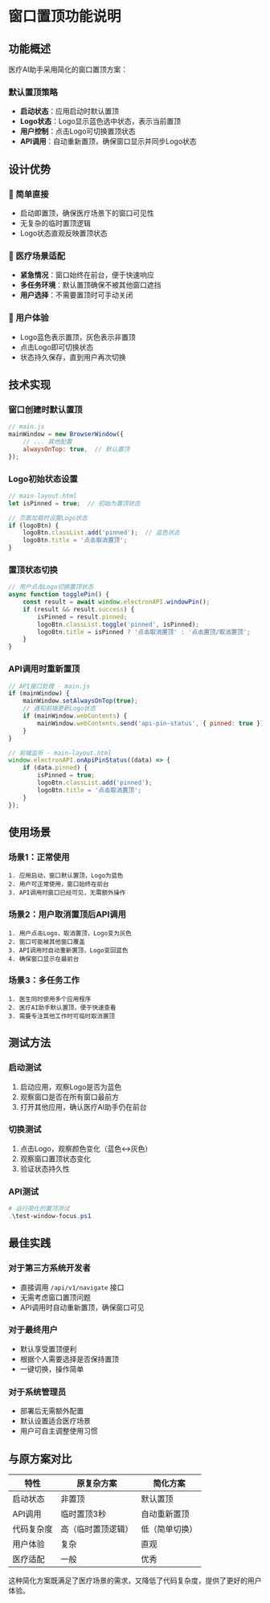 # 窗口置顶功能说明

## 功能概述

医疗AI助手采用简化的窗口置顶方案：

### 默认置顶策略
- **启动状态**：应用启动时默认置顶
- **Logo状态**：Logo显示蓝色选中状态，表示当前置顶
- **用户控制**：点击Logo可切换置顶状态
- **API调用**：自动重新置顶，确保窗口显示并同步Logo状态

## 设计优势

### 🎯 简单直接
- 启动即置顶，确保医疗场景下的窗口可见性
- 无复杂的临时置顶逻辑
- Logo状态直观反映置顶状态

### 🏥 医疗场景适配
- **紧急情况**：窗口始终在前台，便于快速响应
- **多任务环境**：默认置顶确保不被其他窗口遮挡
- **用户选择**：不需要置顶时可手动关闭

### 🔄 用户体验
- Logo蓝色表示置顶，灰色表示非置顶
- 点击Logo即可切换状态
- 状态持久保存，直到用户再次切换

## 技术实现

### 窗口创建时默认置顶
```javascript
// main.js
mainWindow = new BrowserWindow({
    // ... 其他配置
    alwaysOnTop: true,  // 默认置顶
});
```

### Logo初始状态设置
```javascript
// main-layout.html
let isPinned = true;  // 初始为置顶状态

// 页面加载时设置Logo状态
if (logoBtn) {
    logoBtn.classList.add('pinned');  // 蓝色状态
    logoBtn.title = '点击取消置顶';
}
```

### 置顶状态切换
```javascript
// 用户点击Logo切换置顶状态
async function togglePin() {
    const result = await window.electronAPI.windowPin();
    if (result && result.success) {
        isPinned = result.pinned;
        logoBtn.classList.toggle('pinned', isPinned);
        logoBtn.title = isPinned ? '点击取消置顶' : '点击置顶/取消置顶';
    }
}
```

### API调用时重新置顶
```javascript
// API接口处理 - main.js
if (mainWindow) {
    mainWindow.setAlwaysOnTop(true);
    // 通知前端更新Logo状态
    if (mainWindow.webContents) {
        mainWindow.webContents.send('api-pin-status', { pinned: true });
    }
}

// 前端监听 - main-layout.html
window.electronAPI.onApiPinStatus((data) => {
    if (data.pinned) {
        isPinned = true;
        logoBtn.classList.add('pinned');
        logoBtn.title = '点击取消置顶';
    }
});
```

## 使用场景

### 场景1：正常使用
```
1. 应用启动，窗口默认置顶，Logo为蓝色
2. 用户可正常使用，窗口始终在前台
3. API调用时窗口已经可见，无需额外操作
```

### 场景2：用户取消置顶后API调用
```
1. 用户点击Logo，取消置顶，Logo变为灰色
2. 窗口可能被其他窗口覆盖
3. API调用时自动重新置顶，Logo变回蓝色
4. 确保窗口显示在最前台
```

### 场景3：多任务工作
```
1. 医生同时使用多个应用程序
2. 医疗AI助手默认置顶，便于快速查看
3. 需要专注其他工作时可临时取消置顶
```

## 测试方法

### 启动测试
1. 启动应用，观察Logo是否为蓝色
2. 观察窗口是否在所有窗口最前方
3. 打开其他应用，确认医疗AI助手仍在前台

### 切换测试
1. 点击Logo，观察颜色变化（蓝色↔灰色）
2. 观察窗口置顶状态变化
3. 验证状态持久性

### API测试
```powershell
# 运行简化的置顶测试
.\test-window-focus.ps1
```

## 最佳实践

### 对于第三方系统开发者
- 直接调用 `/api/v1/navigate` 接口
- 无需考虑窗口置顶问题
- API调用时自动重新置顶，确保窗口可见

### 对于最终用户
- 默认享受置顶便利
- 根据个人需要选择是否保持置顶
- 一键切换，操作简单

### 对于系统管理员
- 部署后无需额外配置
- 默认设置适合医疗场景
- 用户可自主调整使用习惯

## 与原方案对比

| 特性 | 原复杂方案 | 简化方案 |
|------|-----------|----------|
| 启动状态 | 非置顶 | 默认置顶 |
| API调用 | 临时置顶3秒 | 自动重新置顶 |
| 代码复杂度 | 高（临时置顶逻辑） | 低（简单切换） |
| 用户体验 | 复杂 | 直观 |
| 医疗适配 | 一般 | 优秀 |

这种简化方案既满足了医疗场景的需求，又降低了代码复杂度，提供了更好的用户体验。 